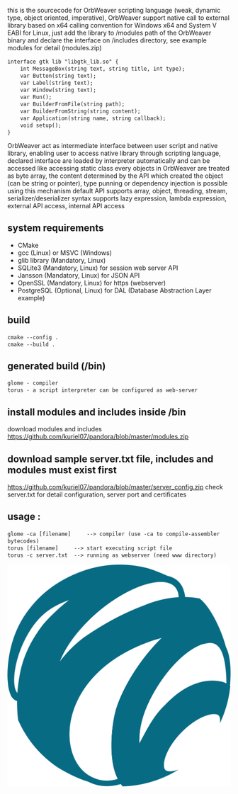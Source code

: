 this is the sourcecode for OrbWeaver scripting language (weak, dynamic type, object oriented, imperative), OrbWeaver support native call to external library based on x64 calling convention for Windows x64 and System V EABI for Linux, just add the library to /modules path of the OrbWeaver binary and declare the interface on /includes directory, see example modules for detail (modules.zip)

    interface gtk lib "libgtk_lib.so" {
        int MessageBox(string text, string title, int type);
        var Button(string text);
        var Label(string text);
        var Window(string text);
        var Run();
        var BuilderFromFile(string path);
        var BuilderFromString(string content);
        var Application(string name, string callback);
        void setup();
    }

OrbWeaver act as intermediate interface between user script and native library, enabling user to access native library through scripting language, declared interface are loaded by interpreter automatically and can be accessed like accessing static class
every objects in OrbWeaver are treated as byte array, the content determined by the API which created the object (can be string or pointer), type punning or dependency injection is possible using this mechanism
default API supports array, object, threading, stream, serializer/deserializer
syntax supports lazy expression, lambda expression, external API access, internal API access

## system requirements
* CMake
* gcc (Linux) or MSVC (Windows)
* glib library (Mandatory, Linux)
* SQLite3 (Mandatory, Linux) for session web server API
* Jansson (Mandatory, Linux) for JSON API
* OpenSSL (Mandatory, Linux) for https (webserver)
* PostgreSQL (Optional, Linux) for DAL (Database Abstraction Layer example)

## build
    cmake --config .
    cmake --build .

## generated build (/bin)
    glome - compiler
    torus - a script interpreter can be configured as web-server

## install modules and includes inside /bin
download modules and includes
https://github.com/kuriel07/pandora/blob/master/modules.zip

## download sample server.txt file, includes and modules must exist first
https://github.com/kuriel07/pandora/blob/master/server_config.zip
check server.txt for detail configuration, server port and certificates


## usage :
    glome -ca [filename]     --> compiler (use -ca to compile-assembler bytecodes)
    torus [filename]     --> start executing script file
    torus -c server.txt  --> running as webserver (need www directory)

![OrbWeaver](https://raw.githubusercontent.com/kuriel07/pandora/master/orbweaver_final.png "OrbWeaver logo") 




